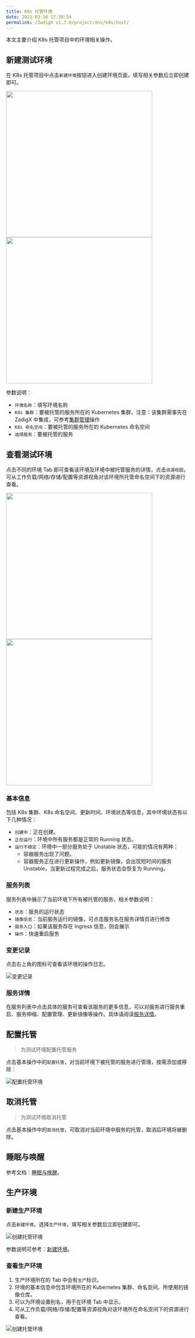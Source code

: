 ```yaml
---
title: K8s 托管环境
date: 2021-03-16 17:38:54
permalink: /ZadigX v1.7.0/project/env/k8s/host/
---
```


本文主要介绍 K8s 托管项目中的环境相关操作。

## 新建测试环境

在 K8s 托管项目中点击`新建环境`按钮进入创建环境页面，填写相关参数后立即创建即可。

<img src="../_images/create_host_env.png" width="400">
<img src="../_images/create_host_env_1.png" width="400">

参数说明：

- `环境名称`：填写环境名称
- `K8s 集群`：要被托管的服务所在的 Kubernetes 集群，注意：该集群需事先在 ZadigX 中集成，可参考[集群管理](/ZadigX%20v1.7.0/pages/cluster_manage)操作
- `K8s 命名空间`：要被托管的服务所在的 Kubernetes 命名空间
- `选择服务`：要被托管的服务

## 查看测试环境

点击不同的环境 Tab 即可查看该环境及环境中被托管服务的详情，点击`资源视图`，可从工作负载/网络/存储/配置等资源视角对该环境所托管命名空间下的资源进行查看。

<img src="../_images/list_host_env.png" width="400">
<img src="../_images/list_host_env_1.png" width="400">

### 基本信息
包括 K8s 集群、K8s 命名空间、更新时间、环境状态等信息，其中环境状态有以下几种情况：
- `创建中`：正在创建。
- `正在运行`：环境中所有服务都是正常的 Running 状态。
- `运行不稳定`：环境中一部分服务处于 Unstable 状态，可能的情况有两种：
	- 容器服务出现了问题。
	- 容器服务正在进行更新操作，例如更新镜像，会出现短时间的服务 Unstable，当更新过程完成之后，服务状态会恢复为 Running。

### 服务列表

服务列表中展示了当前环境下所有被托管的服务，相关参数说明：

- `状态`：服务的运行状态
- `镜像信息`：当前服务运行的镜像，可点击服务名在服务详情页进行修改
- `服务入口`：如果该服务存在 Ingress 信息，则会展示
- `操作`：快速重启服务

### 变更记录
点击右上角的图标可查看该环境的操作日志。

![变更记录](../_images/env_oplog_host.png)

### 服务详情

在服务列表中点击具体的服务可查看该服务的更多信息，可以对服务进行服务重启、服务伸缩、配置管理、更新镜像等操作。具体请阅读[服务详情](/ZadigX%20v1.7.0/project/env/service/)。

## 配置托管

> 为测试环境配置托管服务

点击基本操作中的`配置托管`，对当前环境下被托管的服务进行管理，按需添加或移除：

![配置托管环境](../_images/config_host_env.png)

## 取消托管

> 为测试环境取消托管

点击基本操作中的`取消托管`，可取消对当前环境中服务的托管，取消后环境将被删除。

## 睡眠与唤醒

参考文档：[睡眠与唤醒](/ZadigX%20v1.7.0/project/env/k8s/#睡眠与唤醒)。

## 生产环境

### 新建生产环境

点击`新建环境`，选择`生产环境`，填写相关参数后立即创建即可。

![创建托管环境](../_images/create_host_env.png)

参数说明可参考：[新建环境](/ZadigX%20v1.7.0/project/prod/env/k8s/#新建环境)。

### 查看生产环境

1. 生产环境所在的 Tab 中会有`生产`标识。
2. 环境的基本信息中包含环境所在的 Kubernetes 集群、命名空间、所使用的镜像仓库。
2. 可以为环境设置别名，用于在环境 Tab 中显示。
3. 可从工作负载/网络/存储/配置等资源视角对该环境所在命名空间下的资源进行查看。

![创建托管环境](../_images/show_host_prod_env.png)
